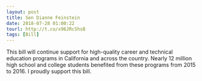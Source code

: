 ```yaml
---
layout: post
title: Sen Dianne Feinstein
date: 2018-07-28 01:00:22
tourl: http://t.co/x96JRcShsB
tags: [Bill]
---
```

This bill will continue support for high-quality career and technical education programs in California and across the country. Nearly 12 million high school and college students benefited from these programs from 2015 to 2016. I proudly support this bill.